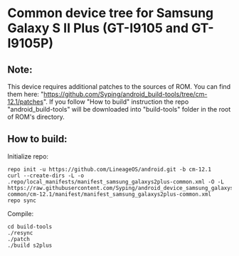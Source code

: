 Common device tree for Samsung Galaxy S II Plus (GT-I9105 and GT-I9105P)
==================================

Note:
-------------
This device requires additional patches to the sources of ROM.
You can find them here: "https://github.com/Syping/android_build-tools/tree/cm-12.1/patches".
If you follow "How to build" instruction the repo "android_build-tools" will be downloaded into "build-tools" folder in the root of ROM's directory.

How to build:
-------------

Initialize repo:

	repo init -u https://github.com/LineageOS/android.git -b cm-12.1
	curl --create-dirs -L -o .repo/local_manifests/manifest_samsung_galaxys2plus-common.xml -O -L https://raw.githubusercontent.com/Syping/android_device_samsung_galaxys2plus-common/cm-12.1/manifest/manifest_samsung_galaxys2plus-common.xml
	repo sync

Compile:

	cd build-tools
	./resync
	./patch
	./build s2plus
